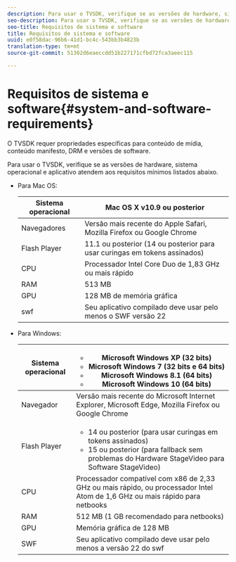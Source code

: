 ```yaml
---
description: Para usar o TVSDK, verifique se as versões de hardware, sistema operacional e aplicativo atendem aos requisitos mínimos listados abaixo.
seo-description: Para usar o TVSDK, verifique se as versões de hardware, sistema operacional e aplicativo atendem aos requisitos mínimos listados abaixo.
seo-title: Requisitos de sistema e software
title: Requisitos de sistema e software
uuid: e0f58dac-96b6-41d1-bc4c-543bb3b4823b
translation-type: tm+mt
source-git-commit: 51302d6eaeccdd51b227171cfbd72fca3aeec115

---
```



# Requisitos de sistema e software{#system-and-software-requirements}

O TVSDK requer propriedades específicas para conteúdo de mídia, conteúdo manifesto, DRM e versões de software.

Para usar o TVSDK, verifique se as versões de hardware, sistema operacional e aplicativo atendem aos requisitos mínimos listados abaixo.

<!--<a id="section_FD9C110E85BB483B869FBB94E5662710"></a>-->

* Para Mac OS:

   | Sistema operacional | Mac OS X v10.9 ou posterior |
   |---|---|
   | Navegadores | Versão mais recente do Apple Safari, Mozilla Firefox ou Google Chrome |
   | Flash Player | 11.1 ou posterior (14 ou posterior para usar curingas em tokens assinados) |
   | CPU | Processador Intel Core Duo de 1,83 GHz ou mais rápido |
   | RAM | 513 MB |
   | GPU | 128 MB de memória gráfica |
   | swf | Seu aplicativo compilado deve usar pelo menos o SWF versão 22 |

* Para Windows:

   | Sistema operacional | <ul><li>Microsoft Windows XP (32 bits)</li><li>Microsoft Windows 7 (32 bits e 64 bits)</li><li>Microsoft Windows 8.1 (64 bits)</li><li>Microsoft Windows 10 (64 bits)</li></ul> |
   |---|---|
   | Navegador | Versão mais recente do Microsoft Internet Explorer, Microsoft Edge, Mozilla Firefox ou Google Chrome |
   | Flash Player | <ul><li>14 ou posterior (para usar curingas em tokens assinados)</li><li>15 ou posterior (para fallback sem problemas do Hardware StageVideo para Software StageVideo)</li></ul> |
   | CPU | Processador compatível com x86 de 2,33 GHz ou mais rápido, ou processador Intel Atom de 1,6 GHz ou mais rápido para netbooks |
   | RAM | 512 MB (1 GB recomendado para netbooks) |
   | GPU | Memória gráfica de 128 MB |
   | SWF | Seu aplicativo compilado deve usar pelo menos a versão 22 do swf |
